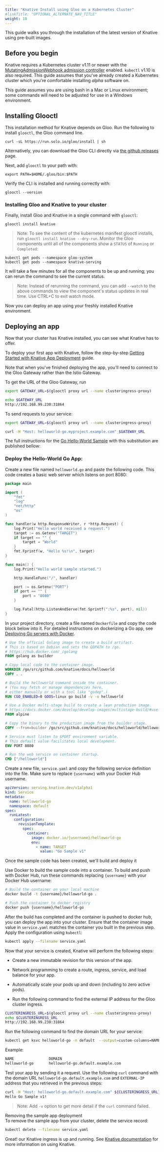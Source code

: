 ```yaml
---
title: "Knative Install using Gloo on a Kubernetes Cluster"
#linkTitle: "OPTIONAL_ALTERNATE_NAV_TITLE"
weight: 10
---
```


This guide walks you through the installation of the latest version of Knative
using pre-built images.

## Before you begin

Knative requires a Kubernetes cluster v1.11 or newer with the
[MutatingAdmissionWebhook admission controller](https://kubernetes.io/docs/reference/access-authn-authz/admission-controllers/#how-do-i-turn-on-an-admission-controller)
enabled. `kubectl` v1.10 is also required. This guide assumes that you've
already created a Kubernetes cluster which you're comfortable installing _alpha_
software on.

This guide assumes you are using bash in a Mac or Linux environment; some
commands will need to be adjusted for use in a Windows environment.

## Installing Glooctl

This installation method for Knative depends on Gloo. Run the following to
install `glooctl`, the Gloo command line.

```shell
curl -sL https://run.solo.io/gloo/install | sh
```

Alternatively, you can download the Gloo CLI directly via
[the github releases](https://github.com/solo-io/gloo/releases) page.

Next, add `glooctl` to your path with:

```shell
export PATH=$HOME/.gloo/bin:$PATH
```

Verify the CLI is installed and running correctly with:

```shell
glooctl --version
```

### Installing Gloo and Knative to your cluster

Finally, install Gloo and Knative in a single command with `glooctl`:

```shell
glooctl install knative
```

> Note: To see the content of the kubernetes manifest glooctl installs, run
> `glooctl install knative --dry-run`. Monitor the Gloo components until all of
> the components show a `STATUS` of `Running` or `Completed`:

```shell
kubectl get pods --namespace gloo-system
kubectl get pods --namespace knative-serving
```

It will take a few minutes for all the components to be up and running; you can
rerun the command to see the current status.

> Note: Instead of rerunning the command, you can add `--watch` to the above
> commands to view the component's status updates in real time. Use CTRL+C to
> exit watch mode.

Now you can deploy an app using your freshly installed Knative environment.

## Deploying an app

Now that your cluster has Knative installed, you can see what Knative has to
offer.

To deploy your first app with Knative, follow the step-by-step
[Getting Started with Knative App Deployment](getting-started-knative-app.md)
guide.

Note that when you've finished deploying the app, you'll need to connect to the
Gloo Gateway rather than the Istio Gateway.

To get the URL of the Gloo Gateway, run

```bash
export GATEWAY_URL=$(glooctl proxy url --name clusteringress-proxy)

echo $GATEWAY_URL
http://192.168.99.230:31864
```

To send requests to your service:

```bash
export GATEWAY_URL=$(glooctl proxy url --name clusteringress-proxy)

curl -H "Host: helloworld-go.myproject.example.com" $GATEWAY_URL
```

The full instructions for the
[Go Hello-World Sample](../serving/samples/hello-world/helloworld-go) with this substitution
are published bellow:

### Deploy the Hello-World Go App:

Create a new file named `helloworld.go` and paste the following code. This code
creates a basic web server which listens on port 8080:

```go
package main

import (
    "fmt"
    "log"
    "net/http"
    "os"
)

func handler(w http.ResponseWriter, r *http.Request) {
    log.Print("Hello world received a request.")
    target := os.Getenv("TARGET")
    if target == "" {
        target = "World"
    }
    fmt.Fprintf(w, "Hello %s!\n", target)
}

func main() {
    log.Print("Hello world sample started.")

    http.HandleFunc("/", handler)

    port := os.Getenv("PORT")
    if port == "" {
        port = "8080"
    }

    log.Fatal(http.ListenAndServe(fmt.Sprintf(":%s", port), nil))
}
```

In your project directory, create a file named `Dockerfile` and copy the code
block below into it. For detailed instructions on dockerizing a Go app, see
[Deploying Go servers with Docker](https://blog.golang.org/docker).

```dockerfile
# Use the official Golang image to create a build artifact.
# This is based on Debian and sets the GOPATH to /go.
# https://hub.docker.com/_/golang
FROM golang as builder

# Copy local code to the container image.
WORKDIR /go/src/github.com/knative/docs/helloworld
COPY . .

# Build the helloworld command inside the container.
# (You may fetch or manage dependencies here,
# either manually or with a tool like "godep".)
RUN CGO_ENABLED=0 GOOS=linux go build -v -o helloworld

# Use a Docker multi-stage build to create a lean production image.
# https://docs.docker.com/develop/develop-images/multistage-build/#use-multi-stage-builds
FROM alpine

# Copy the binary to the production image from the builder stage.
COPY --from=builder /go/src/github.com/knative/docs/helloworld/helloworld /helloworld

# Service must listen to $PORT environment variable.
# This default value facilitates local development.
ENV PORT 8080

# Run the web service on container startup.
CMD ["/helloworld"]
```

Create a new file, `service.yaml` and copy the following service definition into
the file. Make sure to replace `{username}` with your Docker Hub username.

```yaml
apiVersion: serving.knative.dev/v1alpha1
kind: Service
metadata:
  name: helloworld-go
  namespace: default
spec:
  runLatest:
    configuration:
      revisionTemplate:
        spec:
          container:
            image: docker.io/{username}/helloworld-go
            env:
              - name: TARGET
                value: "Go Sample v1"
```

Once the sample code has been created, we'll build and deploy it

Use Docker to build the sample code into a container. To build and push with
Docker Hub, run these commands replacing `{username}` with your Docker Hub
username:

```bash
# Build the container on your local machine
docker build -t {username}/helloworld-go .

# Push the container to docker registry
docker push {username}/helloworld-go
```

After the build has completed and the container is pushed to docker hub, you can
deploy the app into your cluster. Ensure that the container image value in
`service.yaml` matches the container you built in the previous step. Apply the
configuration using `kubectl`:

```bash
kubectl apply --filename service.yaml
```

Now that your service is created, Knative will perform the following steps:

- Create a new immutable revision for this version of the app.
- Network programming to create a route, ingress, service, and load balance for
  your app.
- Automatically scale your pods up and down (including to zero active pods).

- Run the following command to find the external IP address for the Gloo cluster
  ingress.

```bash
CLUSTERINGRESS_URL=$(glooctl proxy url --name clusteringress-proxy)
echo $CLUSTERINGRESS_URL
http://192.168.99.230:31864
```

Run the following command to find the domain URL for your service:

```bash
kubectl get ksvc helloworld-go -n default  --output=custom-columns=NAME:.metadata.name,DOMAIN:.status.domain
```

Example:

```bash
NAME                DOMAIN
helloworld-go       helloworld-go.default.example.com
```

Test your app by sending it a request. Use the following `curl` command with the
domain URL `helloworld-go.default.example.com` and `EXTERNAL-IP` address that
you retrieved in the previous steps:

```bash
curl -H "Host: helloworld-go.default.example.com" ${CLUSTERINGRESS_URL}
Hello Go Sample v1!
```

> Note: Add `-v` option to get more detail if the `curl` command failed.

Removing the sample app deployment  
To remove the sample app from your cluster, delete the service record:

```bash
kubectl delete --filename service.yaml
```

Great! our Knative ingress is up and running. See
[Knative documentation](../README.md) for more information on using Knative.
